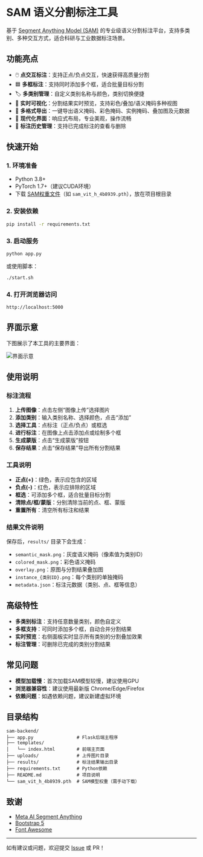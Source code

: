 # SAM 语义分割标注工具

基于 [Segment Anything Model (SAM)](https://github.com/facebookresearch/segment-anything) 的专业级语义分割标注平台，支持多类别、多种交互方式，适合科研与工业数据标注场景。

## 功能亮点

- 🖱️ **点交互标注**：支持正点/负点交互，快速获得高质量分割
- 🟦 **多框标注**：支持同时添加多个框，适合批量目标分割
- 🏷️ **多类别管理**：自定义类别名称与颜色，类别切换便捷
- 🎨 **实时可视化**：分割结果实时预览，支持彩色/叠加/语义掩码多种视图
- 💾 **多格式导出**：一键导出语义掩码、彩色掩码、实例掩码、叠加图及元数据
- 🧩 **现代化界面**：响应式布局，专业美观，操作流畅
- 📝 **标注历史管理**：支持已完成标注的查看与删除

## 快速开始

### 1. 环境准备

- Python 3.8+
- PyTorch 1.7+（建议CUDA环境）
- 下载 [SAM权重文件](https://github.com/facebookresearch/segment-anything#model-checkpoints)（如 `sam_vit_h_4b8939.pth`），放在项目根目录

### 2. 安装依赖

```bash
pip install -r requirements.txt
```

### 3. 启动服务

```bash
python app.py
```

或使用脚本：

```bash
./start.sh
```

### 4. 打开浏览器访问

```
http://localhost:5000
```

## 界面示意

下图展示了本工具的主要界面：

![界面示意](pic1)

## 使用说明

### 标注流程

1. **上传图像**：点击左侧“图像上传”选择图片
2. **添加类别**：输入类别名称、选择颜色，点击“添加”
3. **选择工具**：点标注（正点/负点）或框选
4. **进行标注**：在图像上点击添加点或绘制多个框
5. **生成蒙版**：点击“生成蒙版”按钮
6. **保存结果**：点击“保存结果”导出所有分割结果

### 工具说明

- **正点(+)**：绿色，表示应包含的区域
- **负点(-)**：红色，表示应排除的区域
- **框选**：可添加多个框，适合批量目标分割
- **清除点/框/蒙版**：分别清除当前的点、框、蒙版
- **重置所有**：清空所有标注和结果

### 结果文件说明

保存后，`results/` 目录下会生成：

- `semantic_mask.png`：灰度语义掩码（像素值为类别ID）
- `colored_mask.png`：彩色语义掩码
- `overlay.png`：原图与分割结果叠加图
- `instance_{类别ID}.png`：每个类别的单独掩码
- `metadata.json`：标注元数据（类别、点、框等信息）

## 高级特性

- **多类别标注**：支持任意数量类别，颜色自定义
- **多框支持**：可同时添加多个框，自动合并分割结果
- **实时预览**：右侧面板实时显示所有类别的分割叠加效果
- **标注管理**：可删除已完成的类别分割结果

## 常见问题

- **模型加载慢**：首次加载SAM模型较慢，建议使用GPU
- **浏览器兼容性**：建议使用最新版 Chrome/Edge/Firefox
- **依赖问题**：如遇依赖问题，建议新建虚拟环境

## 目录结构

```
sam-backend/
├── app.py                # Flask后端主程序
├── templates/
│   └── index.html        # 前端主页面
├── uploads/              # 上传图片目录
├── results/              # 标注结果输出目录
├── requirements.txt      # Python依赖
├── README.md             # 项目说明
└── sam_vit_h_4b8939.pth  # SAM模型权重（需手动下载）
```

## 致谢

- [Meta AI Segment Anything](https://github.com/facebookresearch/segment-anything)
- [Bootstrap 5](https://getbootstrap.com/)
- [Font Awesome](https://fontawesome.com/)

---

如有建议或问题，欢迎提交 [Issue](https://github.com/GISer1909/sam-backend/issues) 或 PR！
